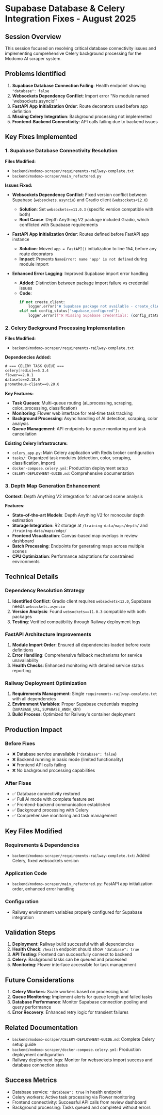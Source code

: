 # Supabase Database & Celery Integration Fixes - August 2025

## Session Overview
This session focused on resolving critical database connectivity issues and implementing comprehensive Celery background processing for the Modomo AI scraper system.

## Problems Identified
1. **Supabase Database Connection Failing**: Health endpoint showing `"database": false`
2. **Websockets Dependency Conflict**: Import error "No module named 'websockets.asyncio'"
3. **FastAPI App Initialization Order**: Route decorators used before app definition
4. **Missing Celery Integration**: Background processing not implemented
5. **Frontend-Backend Connectivity**: API calls failing due to backend issues

## Key Fixes Implemented

### 1. Supabase Database Connectivity Resolution
**Files Modified:**
- `backend/modomo-scraper/requirements-railway-complete.txt`
- `backend/modomo-scraper/main_refactored.py`

**Issues Fixed:**
- **Websockets Dependency Conflict**: Fixed version conflict between Supabase (`websockets.asyncio`) and Gradio client (`websockets<12.0`)
  - **Solution**: Set `websockets==11.0.3` (specific version compatible with both)
  - **Root Cause**: Depth Anything V2 package included Gradio, which conflicted with Supabase requirements

- **FastAPI App Initialization Order**: Routes defined before FastAPI app instance
  - **Solution**: Moved `app = FastAPI()` initialization to line 154, before any route decorators
  - **Impact**: Prevents `NameError: name 'app' is not defined` during module import

- **Enhanced Error Logging**: Improved Supabase import error handling
  - **Added**: Distinction between package import failure vs credential issues
  - **Code**: 
    ```python
    if not create_client:
        logger.error("❌ Supabase package not available - create_client is None")
    elif not config_status["supabase_configured"]:
        logger.error(f"❌ Missing Supabase credentials: {config_status['missing']}")
    ```

### 2. Celery Background Processing Implementation
**Files Modified:**
- `backend/modomo-scraper/requirements-railway-complete.txt`

**Dependencies Added:**
```txt
# === CELERY TASK QUEUE ===
celery[redis]==5.3.4
flower==2.0.1
datasets==2.18.0
prometheus-client==0.20.0
```

**Key Features:**
- **Task Queues**: Multi-queue routing (ai_processing, scraping, color_processing, classification)
- **Monitoring**: Flower web interface for real-time task tracking
- **Background Processing**: Async handling of AI detection, scraping, color analysis
- **Queue Management**: API endpoints for queue monitoring and task cancellation

**Existing Celery Infrastructure:**
- `celery_app.py`: Main Celery application with Redis broker configuration
- `tasks/`: Organized task modules (detection, color, scraping, classification, import)
- `docker-compose.celery.yml`: Production deployment setup
- `CELERY-DEPLOYMENT-GUIDE.md`: Comprehensive documentation

### 3. Depth Map Generation Enhancement
**Context**: Depth Anything V2 integration for advanced scene analysis

**Features:**
- **State-of-the-art Models**: Depth Anything V2 for monocular depth estimation
- **Storage Integration**: R2 storage at `/training-data/maps/depth/` and `/training-data/maps/edge/`
- **Frontend Visualization**: Canvas-based map overlays in review dashboard
- **Batch Processing**: Endpoints for generating maps across multiple scenes
- **CPU Optimization**: Performance adaptations for constrained environments

## Technical Details

### Dependency Resolution Strategy
1. **Identified Conflict**: Gradio client requires `websockets<12.0`, Supabase needs `websockets.asyncio`
2. **Version Analysis**: Found `websockets==11.0.3` compatible with both packages
3. **Testing**: Verified compatibility through Railway deployment logs

### FastAPI Architecture Improvements
1. **Module Import Order**: Ensured all dependencies loaded before route definitions
2. **Error Handling**: Comprehensive fallback mechanisms for service unavailability
3. **Health Checks**: Enhanced monitoring with detailed service status reporting

### Railway Deployment Optimization
1. **Requirements Management**: Single `requirements-railway-complete.txt` with all dependencies
2. **Environment Variables**: Proper Supabase credentials mapping (`SUPABASE_URL`, `SUPABASE_ANON_KEY`)
3. **Build Process**: Optimized for Railway's container deployment

## Production Impact

### Before Fixes
- ❌ Database service unavailable (`"database": false`)
- ❌ Backend running in basic mode (limited functionality)
- ❌ Frontend API calls failing
- ❌ No background processing capabilities

### After Fixes
- ✅ Database connectivity restored
- ✅ Full AI mode with complete feature set
- ✅ Frontend-backend communication established
- ✅ Background processing with Celery
- ✅ Comprehensive monitoring and task management

## Key Files Modified

### Requirements & Dependencies
- `backend/modomo-scraper/requirements-railway-complete.txt`: Added Celery, fixed websockets version

### Application Code
- `backend/modomo-scraper/main_refactored.py`: FastAPI app initialization order, enhanced error handling

### Configuration
- Railway environment variables properly configured for Supabase integration

## Validation Steps
1. **Deployment**: Railway build successful with all dependencies
2. **Health Check**: `/health` endpoint should show `"database": true`
3. **API Testing**: Frontend can successfully connect to backend
4. **Celery**: Background tasks can be queued and processed
5. **Monitoring**: Flower interface accessible for task management

## Future Considerations
1. **Celery Workers**: Scale workers based on processing load
2. **Queue Monitoring**: Implement alerts for queue length and failed tasks
3. **Database Performance**: Monitor Supabase connection pooling and query performance
4. **Error Recovery**: Enhanced retry logic for transient failures

## Related Documentation
- `backend/modomo-scraper/CELERY-DEPLOYMENT-GUIDE.md`: Complete Celery setup guide
- `backend/modomo-scraper/docker-compose.celery.yml`: Production deployment configuration
- Railway deployment logs: Monitor for websockets import success and database connection status

## Success Metrics
- Database service: `"database": true` in health endpoint
- Celery workers: Active task processing via Flower monitoring
- Frontend connectivity: Successful API calls from review dashboard
- Background processing: Tasks queued and completed without errors